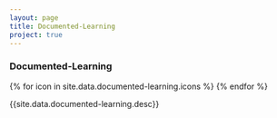 ```yaml
---
layout: page
title: Documented-Learning
project: true
---
```

<div class="header">
    <h3>Documented-Learning</h3>
    <div class="icons">
        {% for icon in site.data.documented-learning.icons %}
            <i class="{{icon}}"></i>
        {% endfor %}
    </div>
</div>
<div class="content">
    <p>{{site.data.documented-learning.desc}}</p>
</div>
